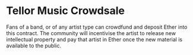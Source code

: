 # Tellor Music Crowdsale

Fans of a band, or of any artist type can crowdfund and deposit Ether into this contract. The community will incentivise the artist to release new intellectual property and pay that artist in Ether once the new material is available to the public. 
